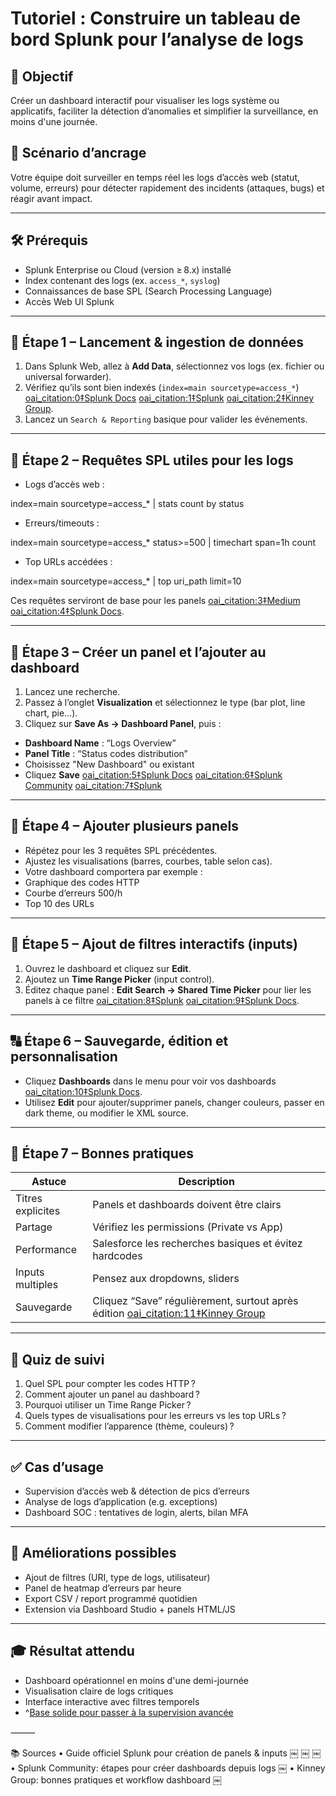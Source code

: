 # Tutoriel : Construire un tableau de bord Splunk pour l’analyse de logs

## 🎯 Objectif  
Créer un dashboard interactif pour visualiser les logs système ou applicatifs, faciliter la détection d’anomalies et simplifier la surveillance, en moins d'une journée.

## 🧠 Scénario d’ancrage  
Votre équipe doit surveiller en temps réel les logs d’accès web (statut, volume, erreurs) pour détecter rapidement des incidents (attaques, bugs) et réagir avant impact.

---

## 🛠️ Prérequis  
- Splunk Enterprise ou Cloud (version ≥ 8.x) installé  
- Index contenant des logs (ex. `access_*`, `syslog`)  
- Connaissances de base SPL (Search Processing Language)  
- Accès Web UI Splunk

---

## 🧩 Étape 1 – Lancement & ingestion de données

1. Dans Splunk Web, allez à **Add Data**, sélectionnez vos logs (ex. fichier ou universal forwarder).  
2. Vérifiez qu’ils sont bien indexés (`index=main sourcetype=access_*`)  [oai_citation:0‡Splunk Docs](https://docs.splunk.com/Documentation/SplunkCloud/latest/SearchTutorial/Createnewdashboard?utm_source=chatgpt.com) [oai_citation:1‡Splunk](https://www.splunk.com/en_us/blog/learn/splunk-tutorials.html?utm_source=chatgpt.com) [oai_citation:2‡Kinney Group](https://kinneygroup.com/blog/splunk-reports-and-dashboards-for-beginners/?utm_source=chatgpt.com).  
3. Lancez un `Search & Reporting` basique pour valider les événements.

---

## 🧩 Étape 2 – Requêtes SPL utiles pour les logs

- Logs d’accès web :

index=main sourcetype=access_* | stats count by status

- Erreurs/timeouts :

index=main sourcetype=access_* status>=500 | timechart span=1h count

- Top URLs accédées :

index=main sourcetype=access_* | top uri_path limit=10

Ces requêtes serviront de base pour les panels  [oai_citation:3‡Medium](https://medium.com/codex/splunk-creating-analytical-dashboards-with-splunk-enterprise-7b2f14ce1ed7?utm_source=chatgpt.com) [oai_citation:4‡Splunk Docs](https://docs.splunk.com/Documentation/SplunkCloud/latest/SearchTutorial/Createnewdashboard?utm_source=chatgpt.com).

---

## 🧩 Étape 3 – Créer un panel et l’ajouter au dashboard

1. Lancez une recherche.  
2. Passez à l’onglet **Visualization** et sélectionnez le type (bar plot, line chart, pie…).  
3. Cliquez sur **Save As → Dashboard Panel**, puis :
 - **Dashboard Name** : “Logs Overview”  
 - **Panel Title** : “Status codes distribution”  
 - Choisissez "New Dashboard" ou existant  
 - Cliquez **Save**  [oai_citation:5‡Splunk Docs](https://docs.splunk.com/Documentation/SplunkCloud/latest/SearchTutorial/Createnewdashboard?utm_source=chatgpt.com) [oai_citation:6‡Splunk Community](https://community.splunk.com/t5/Dashboards-Visualizations/How-to-create-dashboards-from-application-log/m-p/587377?utm_source=chatgpt.com) [oai_citation:7‡Splunk](https://www.splunk.com/en_us/resources/videos/how-to-create-custom-dashboards-and-alerts-to-achieve-the-best-mean-time-to-detection.html?utm_source=chatgpt.com)

---

## 🧩 Étape 4 – Ajouter plusieurs panels

- Répétez pour les 3 requêtes SPL précédentes.  
- Ajustez les visualisations (barres, courbes, table selon cas).  
- Votre dashboard comportera par exemple :  
- Graphique des codes HTTP  
- Courbe d’erreurs 500/h  
- Top 10 des URLs

---

## 🧩 Étape 5 – Ajout de filtres interactifs (inputs)

1. Ouvrez le dashboard et cliquez sur **Edit**.  
2. Ajoutez un **Time Range Picker** (input control).  
3. Éditez chaque panel : **Edit Search → Shared Time Picker** pour lier les panels à ce filtre  [oai_citation:8‡Splunk](https://www.splunk.com/en_us/blog/learn/splunk-tutorials.html?utm_source=chatgpt.com) [oai_citation:9‡Splunk Docs](https://docs.splunk.com/Documentation/SplunkCloud/latest/SearchTutorial/Createnewdashboard?utm_source=chatgpt.com).

---

## 🔠 Étape 6 – Sauvegarde, édition et personnalisation

- Cliquez **Dashboards** dans le menu pour voir vos dashboards  [oai_citation:10‡Splunk Docs](https://docs.splunk.com/Documentation/SplunkCloud/latest/SearchTutorial/Createnewdashboard?utm_source=chatgpt.com).  
- Utilisez **Edit** pour ajouter/supprimer panels, changer couleurs, passer en dark theme, ou modifier le XML source.

---

## 🧠 Étape 7 – Bonnes pratiques

| Astuce | Description |
|-------|-------------|
| Titres explicites | Panels et dashboards doivent être clairs |
| Partage | Vérifiez les permissions (Private vs App) |
| Performance | Salesforce les recherches basiques et évitez hardcodes |
| Inputs multiples | Pensez aux dropdowns, sliders |
| Sauvegarde | Cliquez “Save” régulièrement, surtout après édition  [oai_citation:11‡Kinney Group](https://kinneygroup.com/blog/splunk-reports-and-dashboards-for-beginners/?utm_source=chatgpt.com) |

---

## 🧪 Quiz de suivi

1. Quel SPL pour compter les codes HTTP ?  
2. Comment ajouter un panel au dashboard ?  
3. Pourquoi utiliser un Time Range Picker ?  
4. Quels types de visualisations pour les erreurs vs les top URLs ?  
5. Comment modifier l’apparence (thème, couleurs) ?

---

## ✅ Cas d’usage

- Supervision d’accès web & détection de pics d’erreurs  
- Analyse de logs d’application (e.g. exceptions)  
- Dashboard SOC : tentatives de login, alerts, bilan MFA

---

## 🔧 Améliorations possibles

- Ajout de filtres (URI, type de logs, utilisateur)  
- Panel de heatmap d’erreurs par heure  
- Export CSV / report programmé quotidien  
- Extension via Dashboard Studio + panels HTML/JS

---

## 🎓 Résultat attendu

- Dashboard opérationnel en moins d'une demi-journée  
- Visualisation claire de logs critiques  
- Interface interactive avec filtres temporels  
- ^[Base solide pour passer à la supervision avancée]({"attribution":{"attributableIndex":"3171-15"}})


⸻

📚 Sources
	•	Guide officiel Splunk pour création de panels & inputs  ￼ ￼ ￼
	•	Splunk Community: étapes pour créer dashboards depuis logs  ￼
	•	Kinney Group: bonnes pratiques et workflow dashboard  ￼